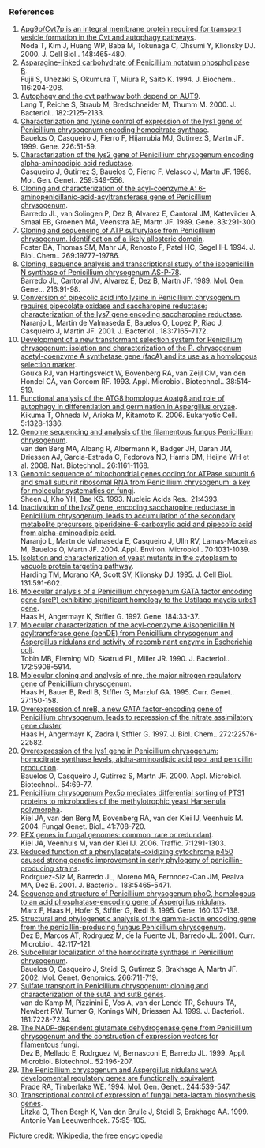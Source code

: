 ### References

1.  [Apg9p/Cvt7p is an integral membrane protein required for transport
    vesicle formation in the Cvt and autophagy
    pathways](http://europepmc.org/abstract/MED/10662773).\
    Noda T, Kim J, Huang WP, Baba M, Tokunaga C, Ohsumi Y, Klionsky
    DJ. 2000. J. Cell Biol.. 148:465-480.
2.  [Asparagine-linked carbohydrate of Penicillium notatum phospholipase
    B](http://europepmc.org/abstract/MED/7702655).\
    Fujii S, Unezaki S, Okumura T, Miura R, Saito K. 1994. J. Biochem..
    116:204-208.
3.  [Autophagy and the cvt pathway both depend on
    AUT9](http://europepmc.org/abstract/MED/10735854).\
    Lang T, Reiche S, Straub M, Bredschneider M, Thumm M. 2000. J.
    Bacteriol.. 182:2125-2133.
4.  [Characterization and lysine control of expression of the lys1 gene
    of Penicillium chrysogenum encoding homocitrate
    synthase](http://europepmc.org/abstract/MED/9889317).\
    Bauelos O, Casqueiro J, Fierro F, Hijarrubia MJ, Gutirrez S, Martn
    JF. 1999. Gene. 226:51-59.
5.  [Characterization of the lys2 gene of Penicillium chrysogenum
    encoding alpha-aminoadipic acid
    reductase](http://europepmc.org/abstract/MED/9790587).\
    Casqueiro J, Gutirrez S, Bauelos O, Fierro F, Velasco J, Martn
    JF. 1998. Mol. Gen. Genet.. 259:549-556.
6.  [Cloning and characterization of the acyl-coenzyme A:
    6-aminopenicillanic-acid-acyltransferase gene of Penicillium
    chrysogenum](http://europepmc.org/abstract/MED/2555269).\
    Barredo JL, van Solingen P, Dez B, Alvarez E, Cantoral JM,
    Kattevilder A, Smaal EB, Groenen MA, Veenstra AE, Martn JF. 1989.
    Gene. 83:291-300.
7.  [Cloning and sequencing of ATP sulfurylase from Penicillium
    chrysogenum. Identification of a likely allosteric
    domain](http://europepmc.org/abstract/MED/8051058).\
    Foster BA, Thomas SM, Mahr JA, Renosto F, Patel HC, Segel IH. 1994.
    J. Biol. Chem.. 269:19777-19786.
8.  [Cloning, sequence analysis and transcriptional study of the
    isopenicillin N synthase of Penicillium chrysogenum
    AS-P-78](http://europepmc.org/abstract/MED/2499766).\
    Barredo JL, Cantoral JM, Alvarez E, Dez B, Martn JF. 1989. Mol. Gen.
    Genet.. 216:91-98.
9.  [Conversion of pipecolic acid into lysine in Penicillium chrysogenum
    requires pipecolate oxidase and saccharopine reductase:
    characterization of the lys7 gene encoding saccharopine
    reductase](http://europepmc.org/abstract/MED/11717275).\
    Naranjo L, Martin de Valmaseda E, Bauelos O, Lopez P, Riao J,
    Casqueiro J, Martin JF. 2001. J. Bacteriol.. 183:7165-7172.
10. [Development of a new transformant selection system for Penicillium
    chrysogenum: isolation and characterization of the P. chrysogenum
    acetyl-coenzyme A synthetase gene (facA) and its use as a homologous
    selection marker](http://europepmc.org/abstract/MED/7765289).\
    Gouka RJ, van Hartingsveldt W, Bovenberg RA, van Zeijl CM, van den
    Hondel CA, van Gorcom RF. 1993. Appl. Microbiol. Biotechnol..
    38:514-519.
11. [Functional analysis of the ATG8 homologue Aoatg8 and role of
    autophagy in differentiation and germination in Aspergillus
    oryzae](http://europepmc.org/abstract/MED/16896216).\
    Kikuma T, Ohneda M, Arioka M, Kitamoto K. 2006. Eukaryotic Cell.
    5:1328-1336.
12. [Genome sequencing and analysis of the filamentous fungus
    Penicillium
    chrysogenum](http://europepmc.org/abstract/MED/18820685).\
    van den Berg MA, Albang R, Albermann K, Badger JH, Daran JM,
    Driessen AJ, Garcia-Estrada C, Fedorova ND, Harris DM, Heijne WH et
    al. 2008. Nat. Biotechnol.. 26:1161-1168.
13. [Genomic sequence of mitochondrial genes coding for ATPase subunit 6
    and small subunit ribosomal RNA from Penicillium chrysogenum: a key
    for molecular systematics on
    fungi](http://europepmc.org/abstract/MED/8414999).\
    Sheen J, Kho YH, Bae KS. 1993. Nucleic Acids Res.. 21:4393.
14. [Inactivation of the lys7 gene, encoding saccharopine reductase in
    Penicillium chrysogenum, leads to accumulation of the secondary
    metabolite precursors piperideine-6-carboxylic acid and pipecolic
    acid from alpha-aminoadipic
    acid](http://europepmc.org/abstract/MED/14766586).\
    Naranjo L, Martn de Valmaseda E, Casqueiro J, Ulln RV,
    Lamas-Maceiras M, Bauelos O, Martn JF. 2004. Appl. Environ.
    Microbiol.. 70:1031-1039.
15. [Isolation and characterization of yeast mutants in the cytoplasm to
    vacuole protein targeting
    pathway](http://europepmc.org/abstract/MED/7593182).\
    Harding TM, Morano KA, Scott SV, Klionsky DJ. 1995. J. Cell Biol..
    131:591-602.
16. [Molecular analysis of a Penicillium chrysogenum GATA factor
    encoding gene (sreP) exhibiting significant homology to the Ustilago
    maydis urbs1 gene](http://europepmc.org/abstract/MED/9016950).\
    Haas H, Angermayr K, Stffler G. 1997. Gene. 184:33-37.
17. [Molecular characterization of the acyl-coenzyme A:isopenicillin N
    acyltransferase gene (penDE) from Penicillium chrysogenum and
    Aspergillus nidulans and activity of recombinant enzyme in
    Escherichia coli](http://europepmc.org/abstract/MED/2120195).\
    Tobin MB, Fleming MD, Skatrud PL, Miller JR. 1990. J. Bacteriol..
    172:5908-5914.
18. [Molecular cloning and analysis of nre, the major nitrogen
    regulatory gene of Penicillium
    chrysogenum](http://europepmc.org/abstract/MED/7788718).\
    Haas H, Bauer B, Redl B, Stffler G, Marzluf GA. 1995. Curr. Genet..
    27:150-158.
19. [Overexpression of nreB, a new GATA factor-encoding gene of
    Penicillium chrysogenum, leads to repression of the nitrate
    assimilatory gene
    cluster](http://europepmc.org/abstract/MED/9278412).\
    Haas H, Angermayr K, Zadra I, Stffler G. 1997. J. Biol. Chem..
    272:22576-22582.
20. [Overexpression of the lys1 gene in Penicillium chrysogenum:
    homocitrate synthase levels, alpha-aminoadipic acid pool and
    penicillin production](http://europepmc.org/abstract/MED/10952007).\
    Bauelos O, Casqueiro J, Gutirrez S, Martn JF. 2000. Appl. Microbiol.
    Biotechnol.. 54:69-77.
21. [Penicillium chrysogenum Pex5p mediates differential sorting of PTS1
    proteins to microbodies of the methylotrophic yeast Hansenula
    polymorpha](http://europepmc.org/abstract/MED/15275666).\
    Kiel JA, van den Berg M, Bovenberg RA, van der Klei IJ, Veenhuis M.
    2004. Fungal Genet. Biol.. 41:708-720.
22. [PEX genes in fungal genomes: common, rare or
    redundant](http://europepmc.org/abstract/MED/16978390).\
    Kiel JA, Veenhuis M, van der Klei IJ. 2006. Traffic. 7:1291-1303.
23. [Reduced function of a phenylacetate-oxidizing cytochrome p450
    caused strong genetic improvement in early phylogeny of
    penicillin-producing
    strains](http://europepmc.org/abstract/MED/11544206).\
    Rodrguez-Siz M, Barredo JL, Moreno MA, Fernndez-Can JM, Pealva MA,
    Dez B. 2001. J. Bacteriol.. 183:5465-5471.
24. [Sequence and structure of Penicillium chrysogenum phoG, homologous
    to an acid phosphatase-encoding gene of Aspergillus
    nidulans](http://europepmc.org/abstract/MED/7628710).\
    Marx F, Haas H, Hofer S, Stffler G, Redl B. 1995. Gene. 160:137-138.
25. [Structural and phylogenetic analysis of the gamma-actin encoding
    gene from the penicillin-producing fungus Penicillium
    chrysogenum](http://europepmc.org/abstract/MED/11136133).\
    Dez B, Marcos AT, Rodrguez M, de la Fuente JL, Barredo JL. 2001.
    Curr. Microbiol.. 42:117-121.
26. [Subcellular localization of the homocitrate synthase in Penicillium
    chrysogenum](http://europepmc.org/abstract/MED/11810244).\
    Bauelos O, Casqueiro J, Steidl S, Gutirrez S, Brakhage A, Martn
    JF. 2002. Mol. Genet. Genomics. 266:711-719.
27. [Sulfate transport in Penicillium chrysogenum: cloning and
    characterization of the sutA and sutB
    genes](http://europepmc.org/abstract/MED/10572125).\
    van de Kamp M, Pizzinini E, Vos A, van der Lende TR, Schuurs TA,
    Newbert RW, Turner G, Konings WN, Driessen AJ. 1999. J. Bacteriol..
    181:7228-7234.
28. [The NADP-dependent glutamate dehydrogenase gene from Penicillium
    chrysogenum and the construction of expression vectors for
    filamentous fungi](http://europepmc.org/abstract/MED/10499259).\
    Dez B, Mellado E, Rodrguez M, Bernasconi E, Barredo JL. 1999. Appl.
    Microbiol. Biotechnol.. 52:196-207.
29. [The Penicillium chrysogenum and Aspergillus nidulans wetA
    developmental regulatory genes are functionally
    equivalent](http://europepmc.org/abstract/MED/8078481).\
    Prade RA, Timberlake WE. 1994. Mol. Gen. Genet.. 244:539-547.
30. [Transcriptional control of expression of fungal beta-lactam
    biosynthesis genes](http://europepmc.org/abstract/MED/10422583).\
    Litzka O, Then Bergh K, Van den Brulle J, Steidl S, Brakhage
    AA. 1999. Antonie Van Leeuwenhoek. 75:95-105.

Picture credit:
[Wikipedia](https://commons.wikimedia.org/wiki/File:Penicillium_notatum.jpg),
the free encyclopedia
